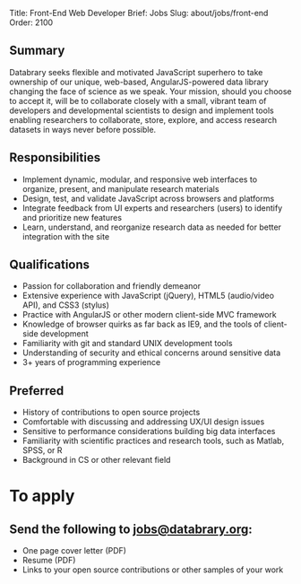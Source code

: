 Title: Front-End Web Developer
Brief: Jobs
Slug: about/jobs/front-end
Order: 2100

## Summary

Databrary seeks flexible and motivated JavaScript superhero to take ownership of our unique, web-based, AngularJS-powered data library changing the face of science as we speak. Your mission, should you choose to accept it, will be to collaborate closely with a small, vibrant team of developers and developmental scientists to design and implement tools enabling researchers to collaborate, store, explore, and access research datasets in ways never before possible.

## Responsibilities

- Implement dynamic, modular, and responsive web interfaces to organize, present, and manipulate research materials
- Design, test, and validate JavaScript across browsers and platforms
- Integrate feedback from UI experts and researchers (users) to identify and prioritize new features
- Learn, understand, and reorganize research data as needed for better integration with the site

## Qualifications

- Passion for collaboration and friendly demeanor
- Extensive experience with JavaScript (jQuery), HTML5 (audio/video API), and CSS3 (stylus)
- Practice with AngularJS or other modern client-side MVC framework
- Knowledge of browser quirks as far back as IE9, and the tools of client-side development
- Familiarity with git and standard UNIX development tools
- Understanding of security and ethical concerns around sensitive data
- 3+ years of programming experience

## Preferred

- History of contributions to open source projects
- Comfortable with discussing and addressing UX/UI design issues 
- Sensitive to performance considerations building big data interfaces
- Familiarity with scientific practices and research tools, such as Matlab, SPSS, or R
- Background in CS or other relevant field

# To apply
## Send the following to jobs@databrary.org:

- One page cover letter (PDF)
- Resume (PDF)
- Links to your open source contributions or other samples of your work

